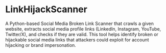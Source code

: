 # LinkHijackScanner
A Python-based Social Media Broken Link Scanner that crawls a given website, extracts social media profile links (LinkedIn, Instagram, YouTube, Twitter/X), and checks if they are valid.  This tool helps identify broken or hijackable social media links that attackers could exploit for account hijacking or brand impersonation.
